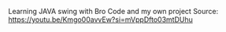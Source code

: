 Learning JAVA swing with Bro Code and my own project
Source: https://youtu.be/Kmgo00avvEw?si=mVppDfto03mtDUhu
